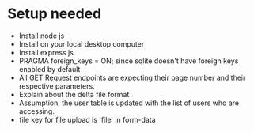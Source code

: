 # Setup needed
- Install node js
- Install on your local desktop computer
- Install express js
- PRAGMA foreign_keys = ON; since sqlite doesn't have foreign keys enabled by default
- All GET Request endpoints are expecting their page number and their respective parameters.
- Explain about the delta file format
- Assumption, the user table is updated with the list of users who are accessing.
- file key for file upload is 'file' in form-data
